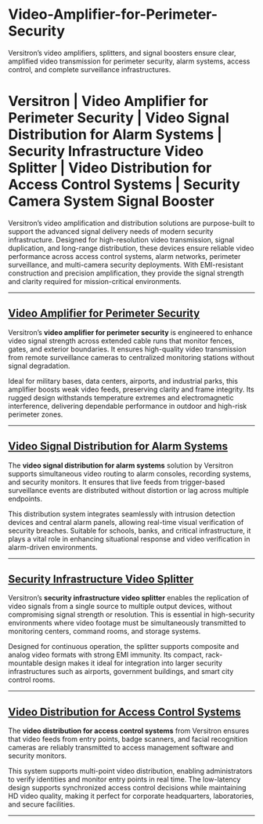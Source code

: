 # Video-Amplifier-for-Perimeter-Security
Versitron’s video amplifiers, splitters, and signal boosters ensure clear, amplified video transmission for perimeter security, alarm systems, access control, and complete surveillance infrastructures.  

# Versitron | Video Amplifier for Perimeter Security | Video Signal Distribution for Alarm Systems | Security Infrastructure Video Splitter | Video Distribution for Access Control Systems | Security Camera System Signal Booster

Versitron’s video amplification and distribution solutions are purpose-built to support the advanced signal delivery needs of modern security infrastructure. Designed for high-resolution video transmission, signal duplication, and long-range distribution, these devices ensure reliable video performance across access control systems, alarm networks, perimeter surveillance, and multi-camera security deployments. With EMI-resistant construction and precision amplification, they provide the signal strength and clarity required for mission-critical environments.

---

## [Video Amplifier for Perimeter Security](https://www.versitron.com/products/vdau1664-video-distribution-amplifiers-model-vdau1664)  
Versitron’s **video amplifier for perimeter security** is engineered to enhance video signal strength across extended cable runs that monitor fences, gates, and exterior boundaries. It ensures high-quality video transmission from remote surveillance cameras to centralized monitoring stations without signal degradation.

Ideal for military bases, data centers, airports, and industrial parks, this amplifier boosts weak video feeds, preserving clarity and frame integrity. Its rugged design withstands temperature extremes and electromagnetic interference, delivering dependable performance in outdoor and high-risk perimeter zones.

---

## [Video Signal Distribution for Alarm Systems](https://www.versitron.com/products/vdau1648-video-distribution-amplifiers-model-vdau1648)  
The **video signal distribution for alarm systems** solution by Versitron supports simultaneous video routing to alarm consoles, recording systems, and security monitors. It ensures that live feeds from trigger-based surveillance events are distributed without distortion or lag across multiple endpoints.

This distribution system integrates seamlessly with intrusion detection devices and central alarm panels, allowing real-time visual verification of security breaches. Suitable for schools, banks, and critical infrastructure, it plays a vital role in enhancing situational response and video verification in alarm-driven environments.

---

## [Security Infrastructure Video Splitter](https://www.versitron.com/products/vdau1664-video-distribution-amplifiers-model-vdau1664)  
Versitron’s **security infrastructure video splitter** enables the replication of video signals from a single source to multiple output devices, without compromising signal strength or resolution. This is essential in high-security environments where video footage must be simultaneously transmitted to monitoring centers, command rooms, and storage systems.

Designed for continuous operation, the splitter supports composite and analog video formats with strong EMI immunity. Its compact, rack-mountable design makes it ideal for integration into larger security infrastructures such as airports, government buildings, and smart city control rooms.

---

## [Video Distribution for Access Control Systems](https://www.versitron.com/products/vdahdsdi1632-video-distribution-amplifiers-model-hdsdi)  
The **video distribution for access control systems** from Versitron ensures that video feeds from entry points, badge scanners, and facial recognition cameras are reliably transmitted to access management software and security monitors.

This system supports multi-point video distribution, enabling administrators to verify identities and monitor entry points in real time. The low-latency design supports synchronized access control decisions while maintaining HD video quality, making it perfect for corporate headquarters, laboratories, and secure facilities.

---


